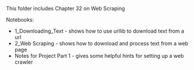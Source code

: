 This folder includes Chapter 32 on Web Scraping

Notebooks:
* 1_Downloading_Text - shows how to use urllib to download text from a url
* 2_Web Scraping - shows how to download and process text from a web page
* Notes for Project Part 1 - gives some helpful hints for setting up a web crawler